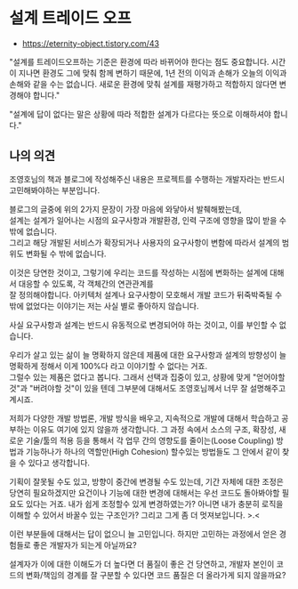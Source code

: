 # 설계 트레이드 오프 

- https://eternity-object.tistory.com/43 

"설계를 트레이드오프하는 기준은 환경에 따라 바뀌어야 한다는 점도 중요합니다. 시간이 지나면 환경도 그에 맞춰 함께 변하기 때문에, 1년 전의 이익과 손해가 오늘의 이익과 손해와 같을 수는 없습니다. 새로운 환경에 맞춰 설계를 재평가하고 적합하지 않다면 변경해야 합니다."

"설계에 답이 없다는 말은 상황에 따라 적합한 설계가 다르다는 뜻으로 이해하셔야 합니다."   


## 나의 의견 

조영호님의 책과 블로그에 작성해주신 내용은 프로젝트를 수행하는 개발자라는 반드시 고민해봐야하는 부분입니다.   

블로그의 글중에 위의 2가지 문장이 가장 마음에 와닿아서 발췌해봤는데,   
설계는 설계가 일어나는 시점의 요구사항과 개발환경, 인력 구조에 영향을 많이 받을 수 밖에 없습니다.   
그리고 해당 개발된 서비스가 확장되거나 사용자의 요구사항이 변함에 따라서 설계의 범위도 변화될 수 밖에 없습니다.    

이것은 당연한 것이고, 그렇기에 우리는 코드를 작성하는 시점에 변화하는 설계에 대해서 대응할 수 있도록, 각 객체간의 연관관계를  
잘 정의해야합니다. 아키텍처 설계나 요구사항이 모호해서 개발 코드가 뒤죽박죽될 수 밖에 없었다는 이야기는 저는 사실 별로 좋아하지 않습니다.   

사실 요구사항과 설계는 반드시 유동적으로 변경되어야 하는 것이고, 이를 부인할 수 없습니다.    

우리가 살고 있는 삶이 늘 명확하지 않은데 제품에 대한 요구사항과 설계의 방향성이 늘 명확하게 정해서 이게 100%다 라고 이야기할 수 없다는 거죠.  
그럴수 있는 제품은 없다고 봅니다. 그래서 선택과 집중이 있고, 상황에 맞게 "얻어야할 것"과 "버려야할 것"이 있을 텐데 그부분에 대해서도 조영호님께서 너무 잘 설명해주고 계시죠.  

저희가 다양한 개발 방법론, 개발 방식을 배우고, 지속적으로 개발에 대해서 학습하고 공부하는 이유도 여기에 있지 않을까 생각합니다. 그 과정 속에서 소스의 구조, 확장성, 새로운 기술/툴의 적용 등을 통해서 각 업무 간의 영향도를 줄이는(Loose Coupling) 방법과 기능하나가 하나의 역할만(High Cohesion) 할수있는 방법들도 그 안에서 같이 찾을 수 있다고 생각합니다. 

기획이 잘못될 수도 있고, 방향이 중간에 변경될 수도 있는데, 기간 자체에 대한 조정은 당연히 필요하겠지만 요건이나 기능에 대한 변경에 대해서는 우선 코드도 돌아봐야할 필요도 있다는 거죠. 내가 쉽게 조정할수 있게 변경하였는가? 아니면 내가 충분히 로직을 이해할 수 있어서 바꿀수 있는 구조인가? 그리고 그게 좀 더 멋져보입니다. >.< 

이런 부분들에 대해서는 답이 없으니 늘 고민입니다. 하지만 고민하는 과정에서 얻은 경험들로 좋은 개발자가 되는게 아닐까요? 

설계자가 이에 대한 이해도가 더 높다면 더 품질이 좋은 건 당연하고, 개발자 본인이  코드의 변화/책임의 경계를 잘 구분할 수 있다면 코드 품질은 더 올라가게 되지 않을까요? 